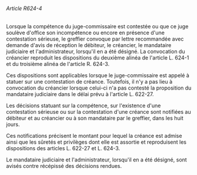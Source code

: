###### Article R624-4

Lorsque la compétence du juge-commissaire est contestée ou que ce juge soulève d'office son incompétence ou encore en présence d'une contestation sérieuse, le greffier convoque par lettre recommandée avec demande d'avis de réception le débiteur, le créancier, le mandataire judiciaire et l'administrateur, lorsqu'il en a été désigné. La convocation du créancier reproduit les dispositions du deuxième alinéa de l'article L. 624-1 et du troisième alinéa de l'article R. 624-3.

Ces dispositions sont applicables lorsque le juge-commissaire est appelé à statuer sur une contestation de créance. Toutefois, il n'y a pas lieu à convocation du créancier lorsque celui-ci n'a pas contesté la proposition du mandataire judiciaire dans le délai prévu à l'article L. 622-27.

Les décisions statuant sur la compétence, sur l'existence d'une contestation sérieuse ou sur la contestation d'une créance sont notifiées au débiteur et au créancier ou à son mandataire par le greffier, dans les huit jours.

Ces notifications précisent le montant pour lequel la créance est admise ainsi que les sûretés et privilèges dont elle est assortie et reproduisent les dispositions des articles L. 622-27 et L. 624-3.

Le mandataire judiciaire et l'administrateur, lorsqu'il en a été désigné, sont avisés contre récépissé des décisions rendues.


